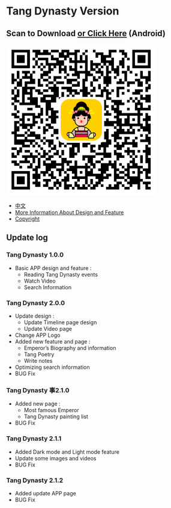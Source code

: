 # Tang Dynasty Version

## Scan to Download [or Click Here](https://github.com/vincnttt/TangDynasty-APP/blob/master/src/apk/tangchaodashi.apk?raw=true) (Android)
![app-qr](https://github.com/vincnttt/TangDynasty-APP/blob/master/src/images/qrcode/qr-download.png)
* [中文](https://github.com/vincnttt/TangDynasty-APP/tree/master/version/VERSION_zh.md)
* [More Information About Design and Feature](https://github.com/vincnttt/TangDynasty-APP/blob/master/README.md)
* [Copyright](https://github.com/vincnttt/TangDynasty-APP#copyright)

## Update log
### **Tang Dynasty 1.0.0**
* Basic APP design and feature :
    * Reading Tang Dynasty events
    * Watch Video
    * Search Information

### **Tang Dynasty 2.0.0**
* Update design :
    * Update Timeline page design
    * Update Video page
* Change APP Logo
* Added new feature and page :
    * Emperor’s Biography and information
    * Tang Poetry
    * Write notes
* Optimizing search information
* BUG Fix

### **Tang Dynasty 事2.1.0**
* Added new page :
    * Most famous Emperor
    * Tang Dynasty painting list
* BUG Fix

### **Tang Dynasty 2.1.1**
* Added Dark mode and Light mode feature
* Update some images and videos
* BUG Fix

### **Tang Dynasty 2.1.2**
* Added update APP page
* BUG Fix
